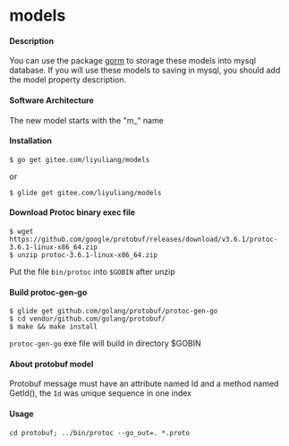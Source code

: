 # models

#### Description
You can use the package [gorm](https://github.com/jinzhu/gorm) to storage these models into mysql database.
If you will use these models to saving in mysql, you should add the model property description.

#### Software Architecture
The new model starts with the "m_" name

#### Installation
```text
$ go get gitee.com/liyuliang/models
```
or
```text
$ glide get gitee.com/liyuliang/models
```

#### Download Protoc binary exec file
```text
$ wget https://github.com/google/protobuf/releases/download/v3.6.1/protoc-3.6.1-linux-x86_64.zip
$ unzip protoc-3.6.1-linux-x86_64.zip
```

Put the file ``bin/protoc`` into ``$GOBIN`` after unzip

#### Build protoc-gen-go
```text
$ glide get github.com/golang/protobuf/protoc-gen-go
$ cd vendor/github.com/golang/protobuf/
$ make && make install
```

``protoc-gen-go`` exe file will build in directory $GOBIN


#### About protobuf model
Protobuf message must have an attribute named Id and a method named GetId(), the ``Id`` was unique sequence in one index

#### Usage
```text
cd protobuf; ../bin/protoc --go_out=. *.proto
```